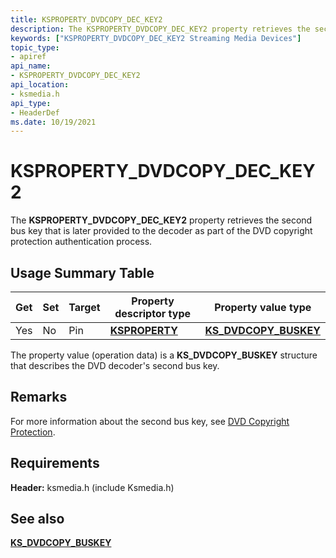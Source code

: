 ```yaml
---
title: KSPROPERTY_DVDCOPY_DEC_KEY2
description: The KSPROPERTY_DVDCOPY_DEC_KEY2 property retrieves the second bus key that is later provided to the decoder as part of the DVD copyright protection authentication process.
keywords: ["KSPROPERTY_DVDCOPY_DEC_KEY2 Streaming Media Devices"]
topic_type:
- apiref
api_name:
- KSPROPERTY_DVDCOPY_DEC_KEY2
api_location:
- ksmedia.h
api_type:
- HeaderDef
ms.date: 10/19/2021
---
```


# KSPROPERTY_DVDCOPY_DEC_KEY2

The **KSPROPERTY_DVDCOPY_DEC_KEY2** property retrieves the second bus key that is later provided to the decoder as part of the DVD copyright protection authentication process.

## Usage Summary Table

| Get | Set | Target | Property descriptor type | Property value type |
|--|--|--|--|--|
| Yes | No | Pin | [**KSPROPERTY**](./ksproperty-structure.md) | [**KS_DVDCOPY_BUSKEY**](/windows-hardware/drivers/ddi/ksmedia/ns-ksmedia-_ks_dvdcopy_buskey) |

The property value (operation data) is a **KS_DVDCOPY_BUSKEY** structure that describes the DVD decoder's second bus key.

## Remarks

For more information about the second bus key, see [DVD Copyright Protection](dvd-copyright-protection.md).

## Requirements

**Header:** ksmedia.h (include Ksmedia.h)

## See also

[**KS_DVDCOPY_BUSKEY**](/windows-hardware/drivers/ddi/ksmedia/ns-ksmedia-_ks_dvdcopy_buskey)